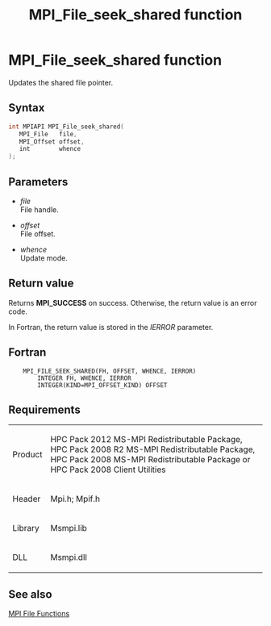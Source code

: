 ﻿---
title: MPI_File_seek_shared function
TOCTitle: MPI_File_seek_shared function
ms:assetid: dca08b07-00f2-4406-82e4-454bd3b185f3
ms:mtpsurl: https://msdn.microsoft.com/en-us/library/Dn473353(v=VS.85)
ms:contentKeyID: 59360889
ms.date: 03/28/2018
mtps_version: v=VS.85
f1_keywords:
- MPI_FILE_SEEK_SHARED
- mpif/MPI_File_seek_shared
- mpi/MPI_FILE_SEEK_SHARED
dev_langs:
- C++
- C
---

# MPI\_File\_seek\_shared function

Updates the shared file pointer.

## Syntax

``` c++
int MPIAPI MPI_File_seek_shared(
   MPI_File   file,
   MPI_Offset offset,
   int        whence
);
```

## Parameters

  - *file*  
    File handle.

  - *offset*  
    File offset.

  - *whence*  
    Update mode.

## Return value

Returns **MPI\_SUCCESS** on success. Otherwise, the return value is an error code.

In Fortran, the return value is stored in the *IERROR* parameter.

## Fortran

``` FORTRAN
    MPI_FILE_SEEK_SHARED(FH, OFFSET, WHENCE, IERROR)
        INTEGER FH, WHENCE, IERROR
        INTEGER(KIND=MPI_OFFSET_KIND) OFFSET
```

## Requirements

<table>
<colgroup>
<col  />
<col  />
</colgroup>
<tbody>
<tr class="odd">
<td><p>Product</p></td>
<td><p>HPC Pack 2012 MS-MPI Redistributable Package, HPC Pack 2008 R2 MS-MPI Redistributable Package, HPC Pack 2008 MS-MPI Redistributable Package or HPC Pack 2008 Client Utilities</p></td>
</tr>
<tr class="even">
<td><p>Header</p></td>
<td>Mpi.h;
Mpif.h</td>
</tr>
<tr class="odd">
<td><p>Library</p></td>
<td>Msmpi.lib</td>
</tr>
<tr class="even">
<td><p>DLL</p></td>
<td>Msmpi.dll</td>
</tr>
</tbody>
</table>


## See also

[MPI File Functions](mpi-file-functions.md)

